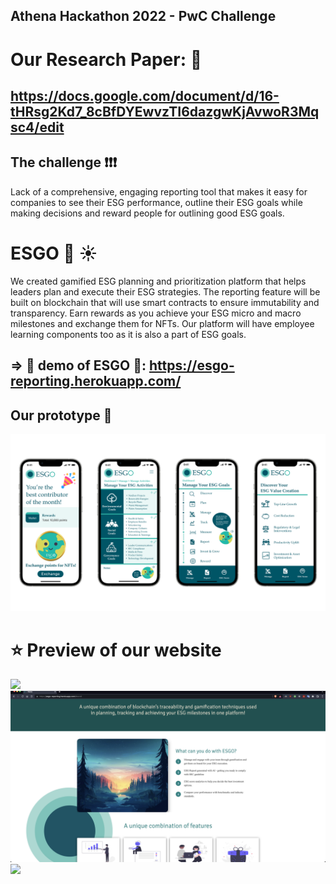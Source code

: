 ## Athena Hackathon 2022 - PwC Challenge 
# Our Research Paper: 📝
## https://docs.google.com/document/d/16-tHRsg2Kd7_8cBfDYEwvzTI6dazgwKjAvwoR3Mqsc4/edit

## The challenge ❗️❗️❗️
Lack of a comprehensive, engaging reporting tool that makes it easy for companies to see their ESG performance, outline their ESG goals while making decisions and reward people for outlining good ESG goals. 

# ESGO 🌲 ☀️

We created gamified ESG planning and prioritization platform that helps leaders plan and execute their ESG strategies. The reporting feature will be built on blockchain that will use smart contracts to ensure immutability and transparency. Earn rewards as you achieve your ESG micro and macro milestones and exchange them for NFTs. Our platform will have employee learning components too as it is also a part of ESG goals. 
## => 🌟 demo of ESGO 🐢: https://esgo-reporting.herokuapp.com/

## Our prototype 👾
![](/static/images/prototype-design.png)
# ⭐️ Preview of our website
![](/static/images/ex1.png)
![](/static/images/ex3.png)
![](/static/images/ex2.png)

